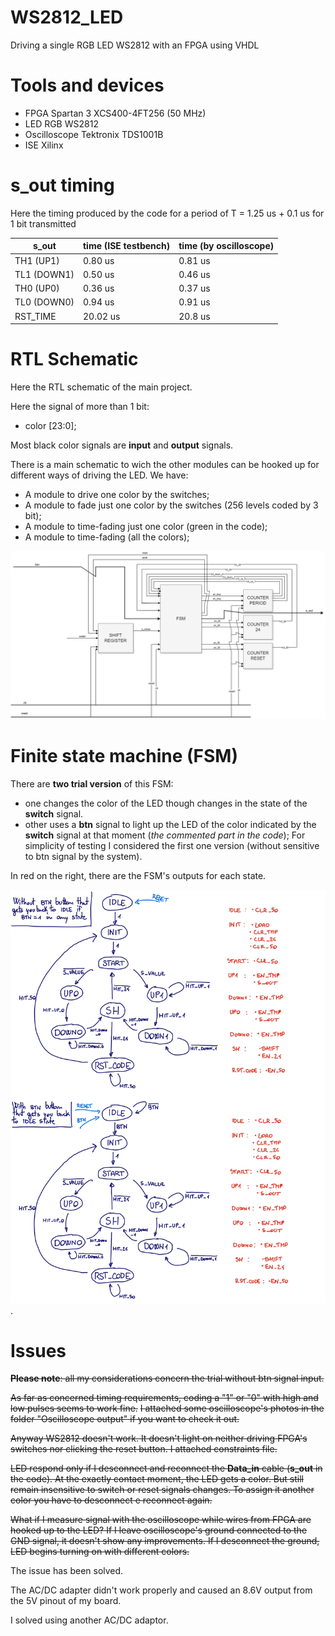 # WS2812_LED
Driving a single RGB LED WS2812 with an FPGA using VHDL

# Tools and devices
- FPGA Spartan 3 XCS400-4FT256 (50 MHz)
- LED RGB WS2812
- Oscilloscope Tektronix TDS1001B
- ISE Xilinx


# s_out timing
Here the timing produced by the code for a period of T = 1.25 us + 0.1 us for 1 bit transmitted

|    s_out    |    time (ISE testbench) |  time (by oscilloscope)  |
|-------------|-------------------------|--------------------------|
| TH1 (UP1)   |    0.80 us              |          0.81 us         |
| TL1 (DOWN1) |    0.50 us              |          0.46 us         |
| TH0 (UP0)   |    0.36 us              |          0.37 us         |
| TL0 (DOWN0) |    0.94 us              |          0.91 us         |
| RST_TIME    |    20.02 us             |          20.8 us         |  


# RTL Schematic
Here the RTL schematic of the main project.

Here the signal of more than 1 bit:
- color [23:0];

Most black color signals are **input** and **output** signals.

There is a main schematic to wich the other modules can be hooked up for different ways of driving the LED.
We have:
- A module to drive one color by the switches;
- A module to fade just one color by the switches (256 levels coded by 3 bit);
- A module to time-fading just one color (green in the code);
- A module to time-fading (all the colors);

![alt text](https://github.com/frarixeddu555/WS2812_LED/blob/main/main_schematic_data_to_LED.png)


# Finite state machine (FSM)
There are **two trial version** of this FSM: 
- one changes the color of the LED though changes in the state of the **switch** signal.
- other uses a **btn** signal to light up the LED of the color indicated by the **switch** signal at that moment (_the commented part in the code_);
For simplicity of testing I considered the first one version (without sensitive to btn signal by the system). 

In red on the right, there are the FSM's outputs for each state.

![alt text](https://github.com/frarixeddu555/WS2812_LED/blob/main/TX_WS2812_finite_state_machine.jpg).


# Issues
~~**Please note**: all my considerations concern the trial without btn signal input.~~

~~As far as concerned timing requirements, coding a "1" or "0" with high and low pulses seems to work fine.~~
~~I attached some oscilloscope's photos in the folder "Oscilloscope output" if you want to check it out.~~

~~Anyway WS2812 doesn't work. It doesn't light on neither driving FPGA's switches nor clicking the reset button. I attached constraints file.~~

~~LED respond only if I desconnect and reconnect the **Data_in** cable (**s_out** in the code). At the exactly contact moment, the LED gets a color. But still remain insensitive to switch or reset signals changes. To assign it another color you have to desconnect e reconnect again.~~

~~What if I measure signal with the oscilloscope while wires from FPGA are hooked up to the LED? If I leave oscilloscope's ground connected to the GND signal, it doesn't show any improvements. If I desconnect the ground, LED begins turning on with different colors.~~

The issue has been solved.

The AC/DC adapter didn't work properly and caused an 8.6V output from the 5V pinout of my board.

I solved using another AC/DC adaptor.
